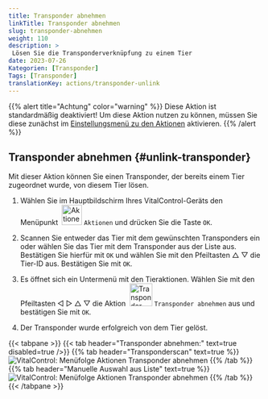 ```yaml
---
title: Transponder abnehmen
linkTitle: Transponder abnehmen
slug: transponder-abnehmen
weight: 110
description: >
 Lösen Sie die Transponderverknüpfung zu einem Tier
date: 2023-07-26
Kategorien: [Transponder]
Tags: [Transponder]
translationKey: actions/transponder-unlink
---
```

{{% alert title="Achtung" color="warning" %}}
Diese Aktion ist standardmäßig deaktiviert! Um diese Aktion nutzen zu können, müssen Sie diese zunächst im [Einstellungsmenü zu den Aktionen](/docs/aktionen/einstellung/) aktivieren.
{{% /alert %}}

## Transponder abnehmen {#unlink-transponder}

Mit dieser Aktion können Sie einen Transponder, der bereits einem Tier zugeordnet wurde, von diesem Tier lösen.

1. Wählen Sie im Hauptbildschirm Ihres VitalControl-Geräts den Menüpunkt &nbsp;<img src="/icons/actions.svg" width="40" align="bottom" alt="Aktionen" /> `Aktionen` und drücken Sie die Taste `OK`.

2. Scannen Sie entweder das Tier mit dem gewünschten Transponders ein oder wählen Sie das Tier mit dem Transponder aus der Liste aus. Bestätigen Sie hierfür mit `OK` und wählen Sie mit den Pfeiltasten △ ▽ die Tier-ID aus. Bestätigen Sie mit `OK`.

3. Es öffnet sich ein Untermenü mit den Tieraktionen. Wählen Sie mit den Pfeiltasten ◁ ▷ △ ▽ die Aktion &nbsp;<img src="/icons/actions/unlink-transponder.svg" width="45" align="bottom" alt="Transponder abnehmen" /> `Transponder abnehmen` aus und bestätigen Sie mit `OK`.

4. Der Transponder wurde erfolgreich von dem Tier gelöst.

{{< tabpane >}}
{{< tab header="Transponder abnehmen:" text=true disabled=true />}}
{{% tab header="Transponderscan" text=true %}}
![VitalControl: Menüfolge Aktionen Transponder abnehmen](../bilder/transponderabnehmen-transponderscan.png "Transponder abnehmen")
{{% /tab %}}
{{% tab header="Manuelle Auswahl aus Liste" text=true %}}
![VitalControl: Menüfolge Aktionen Transponder abnehmen](../bilder/transponderabnehmen.png "Transponder abnehmen")
{{% /tab %}}
{{< /tabpane >}}
